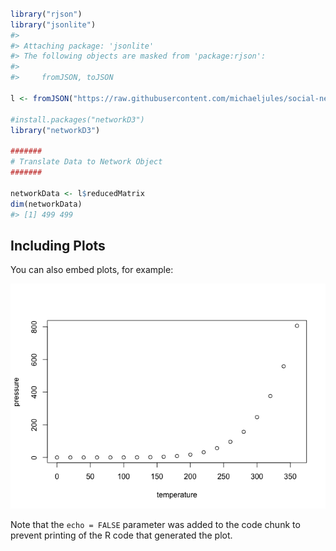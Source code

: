 <!-- README.md is generated from README.Rmd. Please edit that file -->
``` r

library("rjson")
library("jsonlite")
#> 
#> Attaching package: 'jsonlite'
#> The following objects are masked from 'package:rjson':
#> 
#>     fromJSON, toJSON

l <- fromJSON("https://raw.githubusercontent.com/michaeljules/social-network-viz/master/data/data.js",flatten=TRUE)

#install.packages("networkD3")
library("networkD3")

#######
# Translate Data to Network Object
#######

networkData <- l$reducedMatrix
dim(networkData)
#> [1] 499 499
```

Including Plots
---------------

You can also embed plots, for example:

![](README-pressure-1.png)

Note that the `echo = FALSE` parameter was added to the code chunk to prevent printing of the R code that generated the plot.
